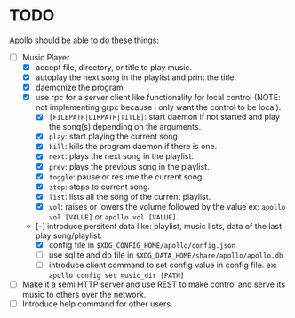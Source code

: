 # TODO
Apollo should be able to do these things:
- [ ] Music Player
  - [x] accept file, directory, or title to play music.
  - [x] autoplay the next song in the playlist and print the title.
  - [x] daemonize the program
  - [x] use rpc for a server client like functionality for local control (NOTE: not implementing grpc because i only want the control to be local).
    - [x] `[FILEPATH|DIRPATH|TITLE]`: start daemon if not started and play the song(s) depending on the arguments.
    - [x] `play`: start playing the current song.
    - [x] `kill`: kills the program daemon if there is one.
    - [x] `next`: plays the next song in the playlist.
    - [x] `prev`: plays the previous song in the playlist.
    - [x] `toggle`: pause or resume the current song.
    - [x] `stop`: stops to current song.
    - [x] `list`: lists all the song of the current playlist.
    - [x] `vol`: raises or lowers the volume followed by the value ex: `apollo vol [VALUE]` or `apollo vol [VALUE]`.
  - [-] introduce persitent data like: playlist, music lists, data of the last play song/playlist.
    - [x] config file in `$XDG_CONFIG_HOME/apollo/config.json`
    - [ ] use sqlite and db file in `$XDG_DATA_HOME/share/apollo/apollo.db`
    - [ ] introduce client command to set config value in config file. ex: `apollo config set music_dir [PATH]`
- [ ] Make it a semi HTTP server and use REST to make control and serve its music to others over the network.
- [ ] Introduce help command for other users.
